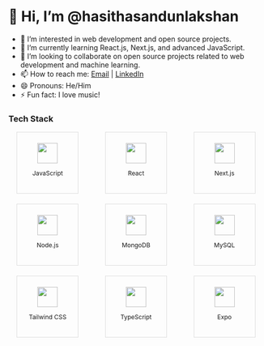 # 👋 Hi, I’m @hasithasandunlakshan
- 👀 I’m interested in web development and open source projects.
- 🌱 I’m currently learning React.js, Next.js, and advanced JavaScript.
- 💞️ I’m looking to collaborate on open source projects related to web development and machine learning.
- 📫 How to reach me: [Email](mailto:hasiofficial2002@gmail.com) | [LinkedIn](www.linkedin.com/in/hasitha-sandun-69b0562a0)
- 😄 Pronouns: He/Him
- ⚡ Fun fact: I love music!

### Tech Stack

<div style="display: grid; grid-template-columns: repeat(auto-fit, minmax(120px, 1fr)); gap: 20px; justify-items: center; align-items: center;">
  <div style="text-align: center; width: 120px; height: 120px; display: flex; flex-direction: column; justify-content: center; align-items: center; border: 1px solid #ddd;">
    <a href="https://www.javascript.com/">
      <img src="https://img.shields.io/badge/-JavaScript-FFFFFF?style=flat&logo=javascript&logoColor=F7DF1E" height="40"/>
    </a>
    <p style="font-size: 12px;">JavaScript</p>
  </div>
  <div style="text-align: center; width: 120px; height: 120px; display: flex; flex-direction: column; justify-content: center; align-items: center; border: 1px solid #ddd;">
    <a href="https://reactjs.org/">
      <img src="https://img.shields.io/badge/-React-FFFFFF?style=flat&logo=react&logoColor=61DAFB" height="40"/>
    </a>
    <p style="font-size: 12px;">React</p>
  </div>
  <div style="text-align: center; width: 120px; height: 120px; display: flex; flex-direction: column; justify-content: center; align-items: center; border: 1px solid #ddd;">
    <a href="https://nextjs.org/">
      <img src="https://img.shields.io/badge/-Next.js-FFFFFF?style=flat&logo=nextdotjs&logoColor=000000" height="40"/>
    </a>
    <p style="font-size: 12px;">Next.js</p>
  </div>
  <div style="text-align: center; width: 120px; height: 120px; display: flex; flex-direction: column; justify-content: center; align-items: center; border: 1px solid #ddd;">
    <a href="https://nodejs.org/">
      <img src="https://img.shields.io/badge/-Node.js-FFFFFF?style=flat&logo=nodedotjs&logoColor=339933" height="40"/>
    </a>
    <p style="font-size: 12px;">Node.js</p>
  </div>
  <div style="text-align: center; width: 120px; height: 120px; display: flex; flex-direction: column; justify-content: center; align-items: center; border: 1px solid #ddd;">
    <a href="https://www.mongodb.com/">
      <img src="https://img.shields.io/badge/-MongoDB-FFFFFF?style=flat&logo=mongodb&logoColor=47A248" height="40"/>
    </a>
    <p style="font-size: 12px;">MongoDB</p>
  </div>
  <div style="text-align: center; width: 120px; height: 120px; display: flex; flex-direction: column; justify-content: center; align-items: center; border: 1px solid #ddd;">
    <a href="https://www.mysql.com/">
      <img src="https://img.shields.io/badge/-MySQL-FFFFFF?style=flat&logo=mysql&logoColor=4479A1" height="40"/>
    </a>
    <p style="font-size: 12px;">MySQL</p>
  </div>
  <div style="text-align: center; width: 120px; height: 120px; display: flex; flex-direction: column; justify-content: center; align-items: center; border: 1px solid #ddd;">
    <a href="https://tailwindcss.com/">
      <img src="https://img.shields.io/badge/-Tailwind_CSS-FFFFFF?style=flat&logo=tailwind-css&logoColor=38B2AC" height="40"/>
    </a>
    <p style="font-size: 12px;">Tailwind CSS</p>
  </div>
  <div style="text-align: center; width: 120px; height: 120px; display: flex; flex-direction: column; justify-content: center; align-items: center; border: 1px solid #ddd;">
    <a href="https://www.typescriptlang.org/">
      <img src="https://img.shields.io/badge/-TypeScript-FFFFFF?style=flat&logo=typescript&logoColor=007ACC" height="40"/>
    </a>
    <p style="font-size: 12px;">TypeScript</p>
  </div>
  <div style="text-align: center; width: 120px; height: 120px; display: flex; flex-direction: column; justify-content: center; align-items: center; border: 1px solid #ddd;">
    <a href="https://expo.dev/">
      <img src="https://img.shields.io/badge/-Expo-FFFFFF?style=flat&logo=expo&logoColor=000020" height="40"/>
    </a>
    <p style="font-size: 12px;">Expo</p>
  </div>
</div>
